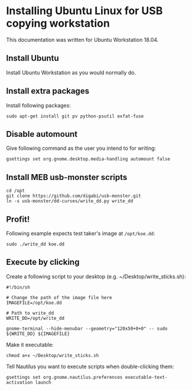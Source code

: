 # Installing Ubuntu Linux for USB copying workstation

This documentation was written for Ubuntu Workstation 18.04.

## Install Ubuntu

Install Ubuntu Workstation as you would normally do.

## Install extra packages

Install following packages:

`sudo apt-get install git pv python-psutil exfat-fuse`

## Disable automount

Give following command as the user you intend to for writing:

`gsettings set org.gnome.desktop.media-handling automount false`

## Install MEB usb-monster scripts

```
cd /opt
git clone https://github.com/digabi/usb-monster.git
ln -s usb-monster/dd-curses/write_dd.py write_dd
```

## Profit!

Following example expects test taker's image at `/opt/koe.dd`:

`sudo ./write_dd koe.dd`

## Execute by clicking

Create a following script to your desktop (e.g. ~/Desktop/write_sticks.sh):

```
#!/bin/sh

# Change the path of the image file here
IMAGEFILE=/opt/koe.dd

# Path to write_dd
WRITE_DD=/opt/write_dd

gnome-terminal --hide-menubar --geometry="120x50+0+0" -- sudo ${WRITE_DD} ${IMAGEFILE}
```

Make it executable:

`chmod a+x ~/Desktop/write_sticks.sh`

Tell Nautilus you want to execute scripts when double-clicking them:

`gsettings set org.gnome.nautilus.preferences executable-text-activation launch`

